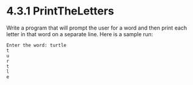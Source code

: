 # 4.3.1 PrintTheLetters
Write a program that will prompt the user for a word and then print each letter in that word on a separate line. Here is a sample run:
```
Enter the word: turtle
t
u
r
t
l
e
```